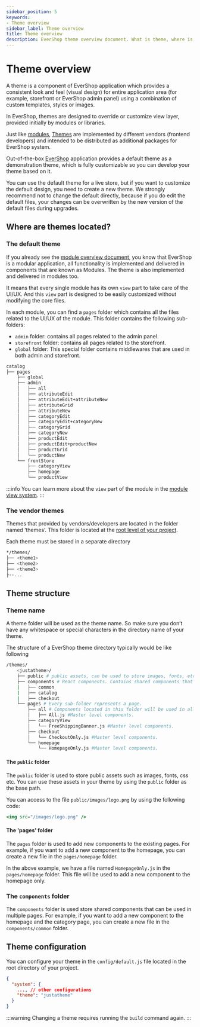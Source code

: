```yaml
---
sidebar_position: 5
keywords:
- Theme overview
sidebar_label: Theme overview
title: Theme overview
description: EverShop theme overview document. What is theme, where is it located and how to develop your own theme for your own store.
---
```


# Theme overview

A theme is a component of EverShop application which provides a consistent look and feel (visual design) for entire application area (for example, storefront or EverShop admin panel) using a combination of custom templates, styles or images.

In EverShop, themes are designed to override or customize view layer, provided initially by modules or libraries.

Just like [modules](/docs/development/module/module-overview), [Themes](./theme-overview) are implemented by different vendors (frontend developers) and intended to be distributed as additional packages for EverShop system.

Out-of-the-box [EverShop](https://evershop.io/) application provides a default theme as a demonstration theme, which is fully customizable so you can develop your theme based on it.

You can use the default theme for a live store, but if you want to customize the default design, you need to create a new theme. We strongly recommend not to change the default directly, because if you do edit the default files, your changes can be overwritten by the new version of the default files during upgrades.

## Where are themes located?

### The default theme

If you already see the [module overview document](../module/module-overview), you know that EverShop is a modular application, all functionality is implemented and delivered in components that are known as Modules. The theme is also implemented and delivered in modules too. 

It means that every single module has its own `view` part to take care of the UI/UX. And this `view` part is designed to be easily customized without modifying the core files.

In each module, you can find a `pages` folder which contains all the files related to the UI/UX of the module. This folder contains the following sub-folders:

- `admin` folder: contains all pages related to the admin panel.
- `storefront` folder: contains all pages related to the storefront.
- `global` folder: This special folder contains middlewares that are used in both admin and storefront.

```bash
catalog
├── pages
    ├── global
    ├── admin
    │   ├── all
    │   ├── attributeEdit
    │   ├── attributeEdit+attributeNew
    │   ├── attributeGrid
    │   ├── attributeNew
    │   ├── categoryEdit
    │   ├── categoryEdit+categoryNew
    │   ├── categoryGrid
    │   ├── categoryNew
    │   ├── productEdit
    │   ├── productEdit+productNew
    │   ├── productGrid
    │   └── productNew
    └── frontStore
        ├── categoryView
        ├── homepage
        └── productView
```

:::info
You can learn more about the `view` part of the module in the [module view system](../theme/view-system.md).
:::

### The vendor themes

Themes that provided by vendors/developers are located in the folder named ‘themes’. This folder is located at the [root level of your project](/docs/development/knowledge-base/architecture-overview).

Each theme must be stored in a separate directory

```bash
*/themes/
├── <theme1>
├── <theme2>
├── <theme3>
├--...
```

## Theme structure

### Theme name

A theme folder will be used as the theme name. So make sure you don’t have any whitespace or special characters in the directory name of your theme.

The structure of a EverShop theme directory typically would be like following

```bash
/themes/
    <justatheme>/
    ├── public # public assets, can be used to store images, fonts, etc.
    ├── components # React components. Contains shared components that can be used in multiple pages.
    |   ├── common
    |   ├── catalog
    |   ├── checkout
    └── pages # Every sub-folder represents a page.
        ├── all # Components located in this folder will be used in all pages.
        │   ├── All.js #Master level components.
        ├── categoryView
        │   └── FreeShippingBanner.js #Master level components.
        ├── checkout
        │   └── CheckoutOnly.js #Master level components.
        └── homepage
            └── HomepageOnly.js #Master level components.
```

#### The `public` folder

The `public` folder is used to store public assets such as images, fonts, css etc. You can use these assets in your theme by using the `public` folder as the base path.

You can access to the file `public/images/logo.png` by using the following code:

```jsx
<img src="/images/logo.png" />
```

#### The 'pages' folder

The `pages` folder is used to add new components to the existing pages. For example, if you want to add a new component to the homepage, you can create a new file in the `pages/homepage` folder.

In the above example, we have a file named `HomepageOnly.js` in the `pages/homepage` folder. This file will be used to add a new component to the homepage only.

### The `components` folder

The `components` folder is used store shared components that can be used in multiple pages. For example, if you want to add a new component to the homepage and the category page, you can create a new file in the `components/common` folder.

## Theme configuration

You can configure your theme in the `config/default.js` file located in the root directory of your project.

```json
{
  "system": {
    ..., // other configurations
    "theme": "justatheme"
  }
}
```

:::warning
Changing a theme requires running the `build` command again.
:::

